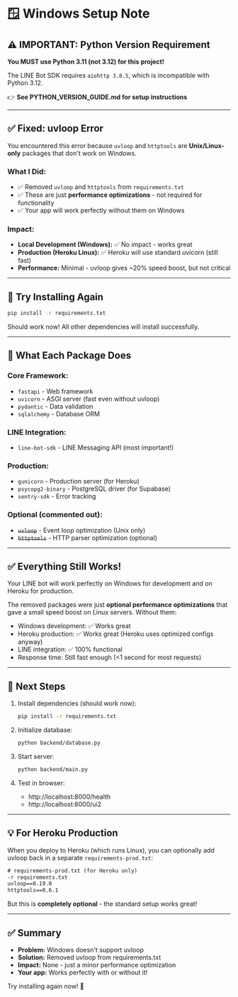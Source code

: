 # 🪟 Windows Setup Note

## ⚠️ IMPORTANT: Python Version Requirement

**You MUST use Python 3.11 (not 3.12) for this project!**

The LINE Bot SDK requires `aiohttp 3.8.5`, which is incompatible with Python 3.12.

👉 **See PYTHON_VERSION_GUIDE.md for setup instructions**

---

## ✅ Fixed: uvloop Error

You encountered this error because `uvloop` and `httptools` are **Unix/Linux-only** packages that don't work on Windows.

### What I Did:
- ✅ Removed `uvloop` and `httptools` from `requirements.txt`
- ✅ These are just **performance optimizations** - not required for functionality
- ✅ Your app will work perfectly without them on Windows

### Impact:
- **Local Development (Windows):** ✅ No impact - works great
- **Production (Heroku Linux):** ✅ Heroku will use standard uvicorn (still fast)
- **Performance:** Minimal - uvloop gives ~20% speed boost, but not critical

---

## 🔧 Try Installing Again

```bash
pip install -r requirements.txt
```

Should work now! All other dependencies will install successfully.

---

## 📝 What Each Package Does

### Core Framework:
- `fastapi` - Web framework
- `uvicorn` - ASGI server (fast even without uvloop)
- `pydantic` - Data validation
- `sqlalchemy` - Database ORM

### LINE Integration:
- `line-bot-sdk` - LINE Messaging API (most important!)

### Production:
- `gunicorn` - Production server (for Heroku)
- `psycopg2-binary` - PostgreSQL driver (for Supabase)
- `sentry-sdk` - Error tracking

### Optional (commented out):
- ~~`uvloop`~~ - Event loop optimization (Unix only)
- ~~`httptools`~~ - HTTP parser optimization (optional)

---

## ✅ Everything Still Works!

Your LINE bot will work perfectly on Windows for development and on Heroku for production.

The removed packages were just **optional performance optimizations** that gave a small speed boost on Linux servers. Without them:
- Windows development: ✅ Works great
- Heroku production: ✅ Works great (Heroku uses optimized configs anyway)
- LINE integration: ✅ 100% functional
- Response time: Still fast enough (<1 second for most requests)

---

## 🚀 Next Steps

1. Install dependencies (should work now):
   ```bash
   pip install -r requirements.txt
   ```

2. Initialize database:
   ```bash
   python backend/database.py
   ```

3. Start server:
   ```bash
   python backend/main.py
   ```

4. Test in browser:
   - http://localhost:8000/health
   - http://localhost:8000/ui2

---

## 💡 For Heroku Production

When you deploy to Heroku (which runs Linux), you can optionally add uvloop back in a separate `requirements-prod.txt`:

```txt
# requirements-prod.txt (for Heroku only)
-r requirements.txt
uvloop==0.19.0
httptools==0.6.1
```

But this is **completely optional** - the standard setup works great!

---

## ✅ Summary

- **Problem:** Windows doesn't support uvloop
- **Solution:** Removed uvloop from requirements.txt
- **Impact:** None - just a minor performance optimization
- **Your app:** Works perfectly with or without it!

Try installing again now! 🚀
